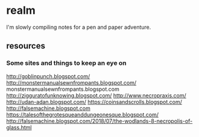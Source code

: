 # realm
I'm slowly compiling notes for a pen and paper adventure.

## resources
### Some sites and things to keep an eye on
http://goblinpunch.blogspot.com/
http://monstermanualsewnfrompants.blogspot.com/
monstermanualsewnfrompants.blogspot.com
http://zigguratofunknowing.blogspot.com/
http://www.necropraxis.com/
http://udan-adan.blogspot.com/
https://coinsandscrolls.blogspot.com/
http://falsemachine.blogspot.com
https://talesofthegrotesqueanddungeonesque.blogspot.com/
http://falsemachine.blogspot.com/2018/07/the-wodlands-8-necropolis-of-glass.html
